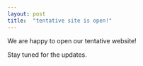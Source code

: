 ```yaml
---
layout: post
title:  "tentative site is open!"
---
```


We are happy to open our tentative website!

Stay tuned for the updates.

